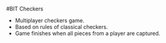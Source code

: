 #BIT Checkers

- Multiplayer checkers game.
- Based on rules of classical checkers.
- Game finishes when all pieces from a player are captured.
